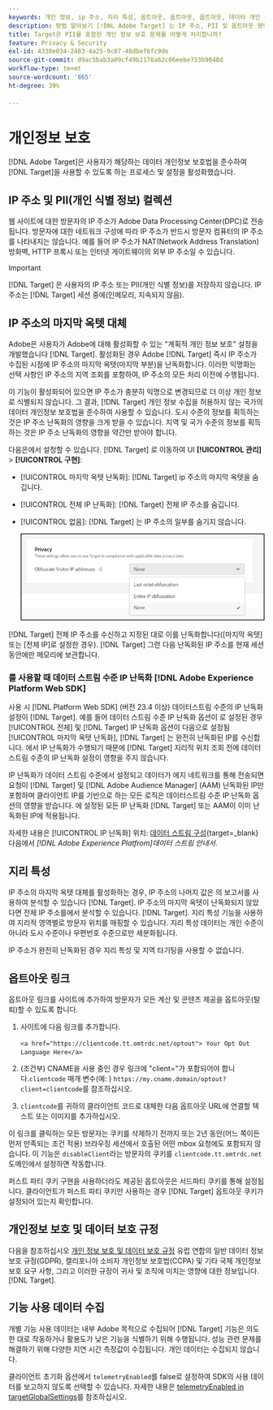 ```yaml
---
keywords: 개인 정보, ip 주소, 지리 특성, 옵트아웃, 옵트아웃, 옵트아웃, 데이터 개인 정보, 정부 규정, 규정, gdpr, ccpa, 개인 정보, 개인 정보, PII
description: 방법 알아보기 [!DNL Adobe Target] 는 IP 주소, PII 및 옵트아웃 명령의 수집 및 처리를 포함하여 해당하는 데이터 개인정보 보호법을 준수합니다.
title: Target은 PII를 포함한 개인 정보 보호 문제를 어떻게 처리합니까?
feature: Privacy & Security
exl-id: 4330e034-2483-4a25-9c87-48dbef6fc9de
source-git-commit: d9ac5bab3a09cf49b2178a62c06eebe733b9048d
workflow-type: tm+mt
source-wordcount: '865'
ht-degree: 39%

---
```


# 개인정보 보호

[!DNL Adobe Target]은 사용자가 해당하는 데이터 개인정보 보호법을 준수하여 [!DNL Target]을 사용할 수 있도록 하는 프로세스 및 설정을 활성화했습니다.

## IP 주소 및 PII(개인 식별 정보) 컬렉션

웹 사이트에 대한 방문자의 IP 주소가 Adobe Data Processing Center(DPC)로 전송됩니다. 방문자에 대한 네트워크 구성에 따라 IP 주소가 반드시 방문자 컴퓨터의 IP 주소를 나타내지는 않습니다. 예를 들어 IP 주소가 NAT(Network Address Translation) 방화벽, HTTP 프록시 또는 인터넷 게이트웨이의 외부 IP 주소일 수 있습니다.

>[!IMPORTANT]
>
>[!DNL Target] 은 사용자의 IP 주소 또는 PII(개인 식별 정보)를 저장하지 않습니다. IP 주소는 [!DNL Target] 세션 중에(인메모리, 지속되지 않음).

## IP 주소의 마지막 옥텟 대체

Adobe은 사용자가 Adobe에 대해 활성화할 수 있는 &quot;계획적 개인 정보 보호&quot; 설정을 개발했습니다 [!DNL Target]. 활성화된 경우 Adobe [!DNL Target] 즉시 IP 주소가 수집된 시점에 IP 주소의 마지막 옥텟(마지막 부분)을 난독화합니다. 이러한 익명화는 선택 사항인 IP 주소의 지역 조회를 포함하여, IP 주소의 모든 처리 이전에 수행됩니다.

이 기능이 활성화되어 있으면 IP 주소가 충분히 익명으로 변경되므로 더 이상 개인 정보로 식별되지 않습니다. 그 결과, [!DNL Target] 개인 정보 수집을 허용하지 않는 국가의 데이터 개인정보 보호법을 준수하여 사용할 수 있습니다. 도시 수준의 정보를 획득하는 것은 IP 주소 난독화의 영향을 크게 받을 수 있습니다. 지역 및 국가 수준의 정보를 획득하는 것은 IP 주소 난독화의 영향을 약간만 받아야 합니다.

다음은에서 설정할 수 있습니다. [!DNL Target] 로 이동하여 UI **[!UICONTROL 관리]** > **[!UICONTROL 구현]**:

* [!UICONTROL 마지막 옥텟 난독화]: [!DNL Target] ip 주소의 마지막 옥텟을 숨깁니다.
* [!UICONTROL 전체 IP 난독화]: [!DNL Target] 전체 IP 주소를 숨깁니다.
* [!UICONTROL 없음]: [!DNL Target] 는 IP 주소의 일부를 숨기지 않습니다.

  ![난독화-ip-options](assets/obfuscate-ip.png)

[!DNL Target] 전체 IP 주소를 수신하고 지정된 대로 이를 난독화합니다([마지막 옥텟] 또는 [전체 IP]로 설정한 경우). [!DNL Target] 그런 다음 난독화된 IP 주소를 현재 세션 동안에만 메모리에 보관합니다.

### 를 사용할 때 데이터 스트림 수준 IP 난독화 [!DNL Adobe Experience Platform Web SDK]

사용 시 [!DNL Platform Web SDK] (버전 23.4 이상) 데이터스트림 수준의 IP 난독화 설정이 [!DNL Target]. 예를 들어 데이터 스트림 수준 IP 난독화 옵션이 로 설정된 경우 [!UICONTROL 전체] 및 [!DNL Target] IP 난독화 옵션이 다음으로 설정됨 [!UICONTROL 마지막 옥텟 난독화], [!DNL Target] 는 완전히 난독화된 IP를 수신합니다. 에서 IP 난독화가 수행되기 때문에 [!DNL Target] 지리적 위치 조회 전에 데이터 스트림 수준의 IP 난독화 설정이 영향을 주지 않습니다.

IP 난독화가 데이터 스트림 수준에서 설정되고 데이터가 에지 네트워크를 통해 전송되면 요청이 [!DNL Target] 및 [!DNL Adobe Audience Manager] (AAM) 난독화된 IP만 포함하며 클라이언트 IP를 기반으로 하는 모든 로직은 데이터스트림 수준 IP 난독화 옵션의 영향을 받습니다. 에 설정된 모든 IP 난독화 [!DNL Target] 또는 AAM이 이미 난독화된 IP에 적용됩니다.

자세한 내용은 [!UICONTROL IP 난독화] 위치: [데이터 스트림 구성](https://experienceleague.adobe.com/docs/experience-platform/datastreams/configure.html){target=_blank} 다음에서 *[!DNL Adobe Experience Platfrom]데이터 스트림 안내서*.

## 지리 특성

IP 주소의 마지막 옥텟 대체를 활성화하는 경우, IP 주소의 나머지 값은 의 보고서를 사용하여 분석할 수 있습니다 [!DNL Target]. IP 주소의 마지막 옥텟이 난독화되지 않았다면 전체 IP 주소를에서 분석할 수 있습니다. [!DNL Target]. 지리 특성 기능을 사용하여 지리적 영역별로 방문자 위치를 매핑할 수 있습니다. 지리 특성 데이터는 개인 수준이 아니라 도시 수준이나 우편번호 수준으로만 세분화됩니다.

IP 주소가 완전히 난독화된 경우 지리 특성 및 지역 타기팅을 사용할 수 없습니다.

## 옵트아웃 링크

옵트아웃 링크를 사이트에 추가하여 방문자가 모든 계산 및 콘텐츠 제공을 옵트아웃(탈퇴)할 수 있도록 합니다.

1. 사이트에 다음 링크를 추가합니다.

   `<a href="https://clientcode.tt.omtrdc.net/optout"> Your Opt Out Language Here</a>`

1. (조건부) CNAME을 사용 중인 경우 링크에 &quot;client=&quot;가 포함되어야 합니다.`clientcode` 매개 변수(예: )
   `https://my.cname.domain/optout?client=clientcode`를 참조하십시오.

1. `clientcode`를 귀하의 클라이언트 코드로 대체한 다음 옵트아웃 URL에 연결할 텍스트 또는 이미지를 추가하십시오.

이 링크를 클릭하는 모든 방문자는 쿠키를 삭제하기 전까지 또는 2년 동안(어느 쪽이든 먼저 만족되는 조건 적용) 브라우징 세션에서 호출된 어떤 mbox 요청에도 포함되지 않습니다. 이 기능은 `disableClient`라는 방문자의 쿠키를 `clientcode.tt.omtrdc.net` 도메인에서 설정하면 작동합니다.

퍼스트 파티 쿠키 구현을 사용하더라도 제공된 옵트아웃은 서드파티 쿠키를 통해 설정됩니다. 클라이언트가 퍼스트 파티 쿠키만 사용하는 경우 [!DNL Target] 옵트아웃 쿠키가 설정되어 있는지 확인합니다.

## 개인정보 보호 및 데이터 보호 규정

다음을 참조하십시오 [개인 정보 보호 및 데이터 보호 규정](/help/dev/before-implement/privacy/cmp-privacy-and-general-data-protection-regulation.md) 유럽 연합의 일반 데이터 정보 보호 규정(GDPR), 캘리포니아 소비자 개인정보 보호법(CCPA) 및 기타 국제 개인정보 보호 요구 사항, 그리고 이러한 규정이 귀사 및 조직에 미치는 영향에 대한 정보입니다. [!DNL Target].

## 기능 사용 데이터 수집

개별 기능 사용 데이터는 내부 Adobe 목적으로 수집되어 [!DNL Target] 기능은 의도한 대로 작동하거나 활용도가 낮은 기능을 식별하기 위해 수행됩니다. 성능 관련 문제를 해결하기 위해 다양한 지연 시간 측정값이 수집됩니다. 개인 데이터는 수집되지 않습니다.

클라이언트 초기화 옵션에서 `telemetryEnabled`를 false로 설정하여 SDK의 사용 데이터를 보고하지 않도록 선택할 수 있습니다. 자세한 내용은 [telemetryEnabled in targetGlobalSettings](/help/dev/implement/client-side/atjs/atjs-functions/targetglobalsettings.md#telemetryenabled)를 참조하십시오.

